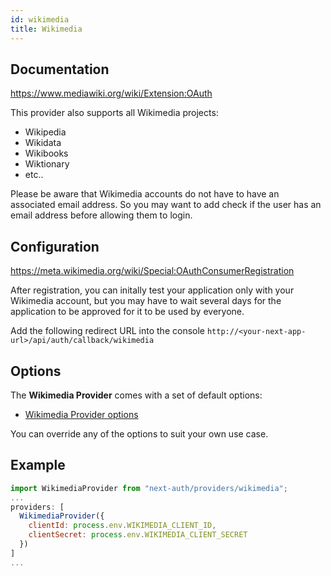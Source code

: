 ```yaml
---
id: wikimedia
title: Wikimedia
---
```


## Documentation

https://www.mediawiki.org/wiki/Extension:OAuth

This provider also supports all Wikimedia projects:

- Wikipedia
- Wikidata
- Wikibooks
- Wiktionary
- etc..

Please be aware that Wikimedia accounts do not have to have an associated email address. So you may want to add check if the user has an email address before allowing them to login.

## Configuration

https://meta.wikimedia.org/wiki/Special:OAuthConsumerRegistration

After registration, you can initally test your application only with your Wikimedia account, but you may have to wait several days for the application to be approved for it to be used by everyone.

Add the following redirect URL into the console `http://<your-next-app-url>/api/auth/callback/wikimedia`

## Options

The **Wikimedia Provider** comes with a set of default options:

- [Wikimedia Provider options](https://github.com/nextauthjs/next-auth/blob/main/packages/next-auth/src/providers/wikimedia.ts)

You can override any of the options to suit your own use case.

## Example

```js
import WikimediaProvider from "next-auth/providers/wikimedia";
...
providers: [
  WikimediaProvider({
    clientId: process.env.WIKIMEDIA_CLIENT_ID,
    clientSecret: process.env.WIKIMEDIA_CLIENT_SECRET
  })
]
...
```
